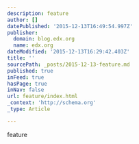 ```yaml
---
description: feature
author: []
datePublished: '2015-12-13T16:49:54.997Z'
publisher:
  domain: blog.edx.org
  name: edx.org
dateModified: '2015-12-13T16:29:42.403Z'
title: ''
sourcePath: _posts/2015-12-13-feature.md
published: true
inFeed: true
hasPage: true
inNav: false
url: feature/index.html
_context: 'http://schema.org'
_type: Article

---
```

feature
